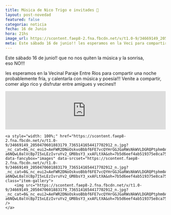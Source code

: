 ```yaml
---
title: Música de Nico Trigo e invitades 🎵
layout: post-novedad
featured: false
categoria: noticia
fecha: 16 de Junio
hora: 21hs
image_url: https://scontent.faep8-2.fna.fbcdn.net/v/t1.0-9/34669149_2050470601883179_7365141654417702912_n.jpg?_nc_cat=0&_nc_eui2=AeFWR2DNoOskvoBbbf6FE7vcQYHrGGJGaRWsNkWVLDGRQPtphm0AlI8vlh2j7_dGG-a6NQwL0alVcBp7I5xLEzIvruYv2_GM8bsY3_xxAFLtXA&oh=7b5d6eef4ab519375e8ca7566fd1eb38&oe=5BBCC03E
meta: Este sábado 16 de junio!! les esperamos en la Veci para compartir una noche probablemente fría, y calentarla con música y poesía!!! Venite a compartir, comer algo rico y disfrutar entre amigues y vecines!!
---
```


Este sábado 16 de junio!! que no nos quiten la música y la sonrisa, <br> eso NO!!!

les esperamos en la Vecinal Paraje Entre Rios para compartir una noche probablemente fría, y calentarla con música y poesía!!! Venite a compartir, comer algo rico y disfrutar entre amigues y vecines!!

<iframe style="border: 0; width: 100%; height: 120px;" src="https://bandcamp.com/EmbeddedPlayer/album=960261224/size=large/bgcol=ffffff/linkcol=0687f5/tracklist=false/artwork=small/transparent=true/" seamless><a href="http://nicotrigo.bandcamp.com/album/la-guitarra-fue-y-ser-rbol">La Guitarra fue y será Árbol by Nico Trigo</a></iframe>




<div style="position: relative;">
	<div class="gallery col-3">

	<a style="width: 100%;" href="https://scontent.faep8-2.fna.fbcdn.net/v/t1.0-9/34669149_2050470601883179_7365141654417702912_n.jpg?_nc_cat=0&_nc_eui2=AeFWR2DNoOskvoBbbf6FE7vcQYHrGGJGaRWsNkWVLDGRQPtphm0AlI8vlh2j7_dGG-a6NQwL0alVcBp7I5xLEzIvruYv2_GM8bsY3_xxAFLtXA&oh=7b5d6eef4ab519375e8ca7566fd1eb38&oe=5BBCC03E" data-fancybox="images" data-srcset="https://scontent.faep8-2.fna.fbcdn.net/v/t1.0-9/34669149_2050470601883179_7365141654417702912_n.jpg?_nc_cat=0&_nc_eui2=AeFWR2DNoOskvoBbbf6FE7vcQYHrGGJGaRWsNkWVLDGRQPtphm0AlI8vlh2j7_dGG-a6NQwL0alVcBp7I5xLEzIvruYv2_GM8bsY3_xxAFLtXA&oh=7b5d6eef4ab519375e8ca7566fd1eb38&oe=5BBCC03E" class="item-gallery">
		<img src="https://scontent.faep8-2.fna.fbcdn.net/v/t1.0-9/34669149_2050470601883179_7365141654417702912_n.jpg?_nc_cat=0&_nc_eui2=AeFWR2DNoOskvoBbbf6FE7vcQYHrGGJGaRWsNkWVLDGRQPtphm0AlI8vlh2j7_dGG-a6NQwL0alVcBp7I5xLEzIvruYv2_GM8bsY3_xxAFLtXA&oh=7b5d6eef4ab519375e8ca7566fd1eb38&oe=5BBCC03E" />
	</a>

</div>
</div>